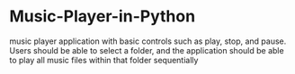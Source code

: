 # Music-Player-in-Python
 music player application with basic controls such as play, stop, and pause. Users should be able to select a folder, and the application should be able to play all music files within that folder sequentially
